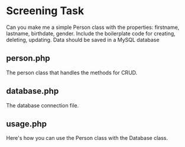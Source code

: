# Screening Task

Can you make me a simple Person class with the properties: firstname, lastname, birthdate, gender. Include the boilerplate code for creating, deleting, updating. Data should be saved in a MySQL database

## person.php
The person class that handles the methods for CRUD.

## database.php
The database connection file.

## usage.php
Here's how you can use the Person class with the Database class.
